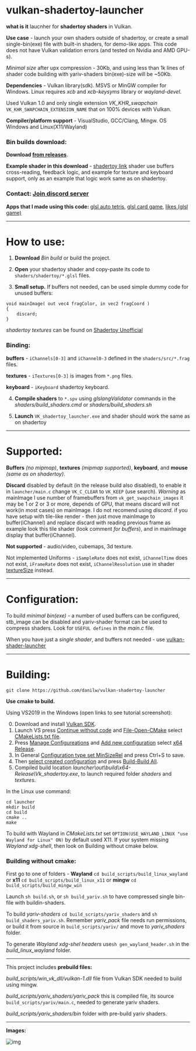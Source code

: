 # vulkan-shadertoy-launcher

**what is it** laucnher for **shadertoy shaders** in Vulkan.

**Use case** - launch your own shaders outside of shadertoy, or create a small single-bin(exe) file with built-in shaders, for demo-like apps. This code does not have Vulkan validation errors (and tested on Nvidia and AMD GPU-s).

*Minimal size* after upx compression - 30Kb, and using less than 1k lines of shader code building with yariv-shaders bin(exe)-size will be ~50Kb.

**Dependencies** - Vulkan library(sdk). MSVS or MinGW compiler for Windows. Linux requires *xcb* and *xcb-keysyms* library or *wayland-devel*.

Used Vulkan 1.0 and only single extension *VK_KHR_swapchain* `VK_KHR_SWAPCHAIN_EXTENSION_NAME` that on 100% devices with Vulkan.

**Compiler/platform support** - VisualStudio, GCC/Clang, Mingw. OS Windows and Linux(X11/Wayland)

### **Bin builds** download:

**Download [from releases](https://github.com/danilw/vulkan-shadertoy-launcher/releases)**.

**Example shader in this download** - [shadertoy link](https://www.shadertoy.com/view/WlcBWr) shader use buffers cross-reading, feedback logic, and example for texture and keyboard support, only as an example that logic work same as on shadertoy.

### Contact: [**Join discord server**](https://discord.gg/JKyqWgt)

**Apps that I made using this code:** [glsl auto tetris](https://www.pouet.net/prod.php?which=85052), [glsl card game](https://www.pouet.net/prod.php?which=84806), [likes (glsl game)](https://www.pouet.net/prod.php?which=84805)

___
# How to use:

1. **Download** *Bin build* or build the project.

2. **Open** your shadertoy shader and copy-paste its code to `shaders/shadertoy/*.glsl` files.

3. **Small setup.** If buffers not needed, can be used simple dummy code for unused buffers:
```
void mainImage( out vec4 fragColor, in vec2 fragCoord )
{
    discard;
}
```
*shadertoy textures* can be found on [Shadertoy Unofficial](https://shadertoyunofficial.wordpress.com/2019/07/23/shadertoy-media-files/)

### Binding:

**buffers** - `iChannels[0-3]` and `iChannel0-3` defined in the `shaders/src/*.frag` files.

**textures** - `iTextures[0-3]` is images from `*.png` files.

**keyboard** - `iKeyboard` shadertoy keyboard.

4. **Compile shaders** to `*.spv` using *glslangValidator* commands in the *shaders/build_shaders.cmd* or *shaders/build_shaders.sh*

5. **Launch** `VK_shadertoy_launcher.exe` and shader should work the same as on shadertoy

___
# Supported:

**Buffers** *(no mipmap)*, **textures** *(mipmap supported)*, **keyboard**, and **mouse** *(same as on shadertoy)*.

**Discard** disabled by default (in the release build also disabled), to enable it in `launcher/main.c` change `VK_C_CLEAR` to `VK_KEEP` (use search). *Warning* as mainImage I use number of framebuffers from `vk_get_swapchain_images` it may be 1 or 2 or 3 or more, depends of GPU, that means discard will not work(in most cases) on mainImage. I do not recomend using *discard*. if you have setup with tile-like render - then just move mainImage to buffer(iChannel) and replace discard with reading previous frame as example look this tile shader (look comment *for buffers*), and in mainImage display that buffer(iChannel).

**Not supported** - audio/video, cubemaps, 3d texture.

Not implemented Uniforms - `iSampleRate` does not exist, `iChannelTime` does not exist, `iFrameRate` does not exist, `iChannelResolution` use in shader [textureSize](https://www.khronos.org/registry/OpenGL-Refpages/gl4/html/textureSize.xhtml) instead.

___
# Configuration:

To build *minimal bin(exe)* - a number of used buffers can be configured, stb_image can be disabled and yariv-shader format can be used to compress shaders. Look for `USEFUL defines` in the *main.c* file.

When you have just a *single shader*, and buffers not needed - use [vulkan-shader-launcher](https://github.com/danilw/vulkan-shader-launcher)

___
# Building:

`git clone https://github.com/danilw/vulkan-shadertoy-launcher`

**Use cmake to build.** 

Using VS2019 in the Windows (open links to see tutorial screenshot):

0. Download and install [Vulkan SDK](https://vulkan.lunarg.com/sdk/home#windows).
1. Launch VS press [Continue without code](https://danilw.github.io/GLSL-howto/vulkan_sh_launcher/vs_cmake_tut/1.png) and [File-Open-CMake](https://danilw.github.io/GLSL-howto/vulkan_sh_launcher/vs_cmake_tut/2.png) select [CMakeLists.txt file](https://danilw.github.io/GLSL-howto/vulkan_sh_launcher/vs_cmake_tut/3.png).
2. Press [Manage Configureations](https://danilw.github.io/GLSL-howto/vulkan_sh_launcher/vs_cmake_tut/4.png) and [Add new configuration](https://danilw.github.io/GLSL-howto/vulkan_sh_launcher/vs_cmake_tut/5.png) select [x64 Release](https://danilw.github.io/GLSL-howto/vulkan_sh_launcher/vs_cmake_tut/6.png).
3. In General [Configuration type set MinSizeRel](https://danilw.github.io/GLSL-howto/vulkan_sh_launcher/vs_cmake_tut/7.png) and press Ctrl+S to save.
4. Then [select created configuration](https://danilw.github.io/GLSL-howto/vulkan_sh_launcher/vs_cmake_tut/8.png) and press [Build-Build All](https://danilw.github.io/GLSL-howto/vulkan_sh_launcher/vs_cmake_tut/9.png).
5. Compiled build location *launcher\out\build\x64-Release\Vk_shadertoy.exe*, to launch required folder *shaders* and *textures*.


In the Linux use command:
```
cd launcher
mkdir build
cd build
cmake ..
make
```
To build with Wayland in *CMakeLists.txt* set `OPTION(USE_WAYLAND_LINUX "use Wayland for Linux" ON)` by default used X11. If your system missing *Wayland xdg-shell*, then look on Building without cmake below.

### Building without cmake:

First go to one of folders - **Wayland** `cd build_scripts/build_linux_wayland` or **x11** `cd build_scripts/build_linux_x11` or **mingw** `cd build_scripts/build_mingw_win`

Launch `sh build.sh`, or `sh build_yariv.sh` to have compressed single bin-file with buildin-shaders.

To build *yariv-shaders* `cd build_scripts/yariv_shaders` and `sh build_shaders_yariv.sh`. Remember *yariv_pack* file needs run permissions, or build it from source in `build_scripts/yariv/` and move to *yariv_shaders* folder.

To generate *Wayland xdg-shel headers* use`sh gen_wayland_header.sh` in the *build_linux_wayland* folder.

___
This project includes **prebuild files:**

*build_scripts/win_vk_dll/vulkan-1.dll* file from Vulkan SDK needed to build using mingw.

*build_scripts/yariv_shaders/yariv_pack* this is compiled file, its source `build_scripts/yariv/main.c`, needed to generate yariv shaders.

*build_scripts/yariv_shaders/bin* folder with pre-build yariv shaders.

___
**Images:** 

![img](https://danilw.github.io/GLSL-howto/vulkan_sh_launcher/launcher_v1_1.png)


